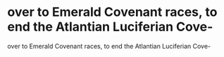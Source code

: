# over to Emerald Covenant races, to end the Atlantian Luciferian Cove-

over to Emerald Covenant races, to end the Atlantian Luciferian Cove-